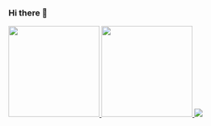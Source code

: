 ### Hi there 👋

<a href="https://github.com/Raitou">
  <img height="180em" src="https://github-readme-stats.vercel.app/api?username=Raitou&theme=react&show_icons=true" />
  <img height="180em" src="https://github-readme-stats.vercel.app/api/top-langs/?username=Raitou&theme=react&layout=compact" />
</a>

<img src="https://github-profile-trophy.vercel.app/?username=raitou&theme=algolia&no-frame=true&row=1&&margin-w=30&no-bg=true">


<br/>
